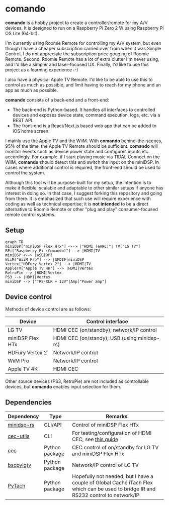 # comando

**comando** is a hobby project to create a controller/remote for my A/V devices. It is designed to run on a Raspberry Pi Zero 2 W using Raspberry Pi OS Lite (64-bit).

I'm currently using Roomie Remote for controlling my A/V system, but even though I have a cheaper subscription carried over from when it was Simple Control, I do not appreciate the subscription price gouging of Roomie Remote. Second, Roomie Remote has a lot of extra clutter I'm never using, and I'd like a simpler and laser-focused UX. Finally, I'd like to use this project as a learning experience :-)

I also have a physical Apple TV Remote. I'd like to be able to use this to control as much as possible, and limit having to reach for my phone and an app as much as possible.

**comando** consists of a back-end and a front-end:

- The back-end is Python-based. It handles all interfaces to controlled devices and exposes device state, command execution, logs, etc. via a REST API.
- The front-end is a React/Next.js based web app that can be added to iOS home screen.

I mainly use the Apple TV and the WiiM. With **comando** behind-the-scenes, 95% of the time, the Apple TV Remote should be sufficient. **comando** will monitor events such as device power state and configures inputs etc. accordingly. For example, if I start playing music via TIDAL Connect on the WiiM, **comando** should detect this and switch the input on the miniDSP. In cases where additional control is required, the front-end should be used to control the system.

Although this tool will be purpose-built for my setup, the intention is to make it flexible, scalable and adaptable to other similar setups if anyone has interest in doing so. In that case, I suggest forking this repository and going from there. It is emphasized that such use will require experience with coding as well as technical expertise; it is __not intended__ to be a direct alternative to Roomie Remote or other "plug and play" consumer-focused remote control systems.

## Setup

```mermaid
graph TD
miniDSP["miniDSP Flex HTx"] <--> |"HDMI (eARC)"| TV["LG TV"]
RPi["Raspberry Pi (Comando)"] --> |HDMI|TV
miniDSP <--> |USB|RPi
WiiM["WiiM Pro"] --> |SPDIF|miniDSP
Vertex["HDFury Vertex 2"] --> |HDMI|TV
AppleTV["Apple TV 4K"] --> |HDMI|Vertex
RetroPie --> |HDMI|Vertex
PS3 --> |HDMI|Vertex
miniDSP --> |"TRS-XLR + 12V"|Amp["Power amp"]
```

## Device control

Methods of device control are as follows:

| Device | Control interface |
| ------ | ----------------- |
| LG TV  | HDMI CEC (on/standby); network/IP control |
| miniDSP Flex HTx | HDMI CEC (on/standy); USB (using minidsp-rs) |
| HDFury Vertex 2 | Network/IP control |
| WiiM Pro | Network/IP control |
| Apple TV 4K | HDMI CEC |

Other source devices (PS3, RetroPie) are not included as controllable devices, but **comando** enables input selection for them.

## Dependencies

| Dependency | Type | Remarks |
| ---------- | ---- | ------- |
| [minidsp-rs](https://github.com/mrene/minidsp-rs) | CLI/API | Control of miniDSP Flex HTx |
| [cec-utils](https://manpages.debian.org/testing/cec-utils/cec-client.1.en.html) | CLI | For testing/configuration of HDMI CEC, see [this guide](https://pimylifeup.com/raspberrypi-hdmi-cec/) |
| [cec](https://github.com/trainman419/python-cec) | Python package | CEC control of on/standby for LG TV and miniDSP Flex HTx |
| [bscpylgtv](https://github.com/chros73/bscpylgtv) | Python package | Network/IP control of LG TV |
| [PyTach](https://github.com/gotling/PyTach) | Python package | Hopefully not needed, but I have a couple of Global Caché iTach Flex which can be used to bridge IR and RS232 control to network/IP |
